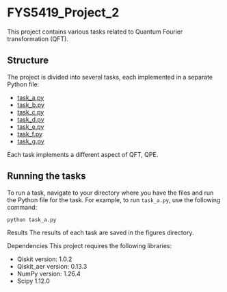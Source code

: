 # FYS5419_Project_2

This project contains various tasks related to Quantum Fourier transformation (QFT).

## Structure

The project is divided into several tasks, each implemented in a separate Python file:

- [task_a.py](QFT_proj/task_a.py)
- [task_b.py](QFT_proj/task_b.py)
- [task_c.py](QFT_proj/task_c.py)
- [task_d.py](QFT_proj/task_d.py)
- [task_e.py](QFT_proj/task_e.py)
- [task_f.py](QFT_proj/task_f.py)
- [task_g.py](QFT_proj/task_g.py)

Each task implements a different aspect of QFT, QPE.

## Running the tasks

To run a task, navigate to your directory where you have the files and run the Python file for the task. For example, to run `task_a.py`, use the following command:

```sh
python task_a.py
```
Results
The results of each task are saved in the figures directory.

Dependencies
This project requires the following libraries:

 - Qiskit version: 1.0.2
 - Qiskit_aer version: 0.13.3
 - NumPy version: 1.26.4
 - Scipy 1.12.0




